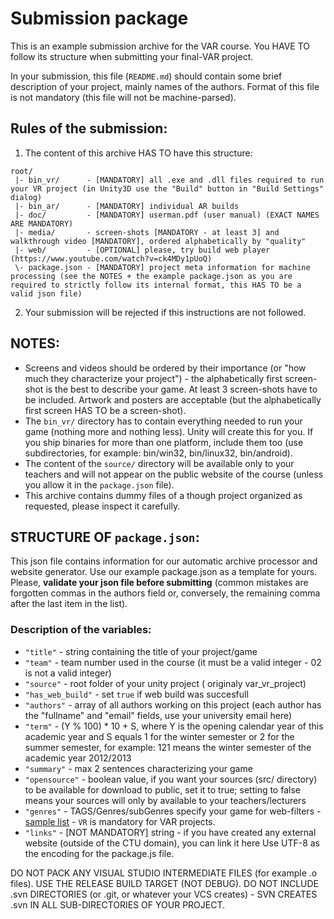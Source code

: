 # Submission package #
This is an example submission archive for the VAR course. You HAVE TO follow its structure when submitting your final-VAR project.

In your submission, this file (`README.md`) should contain some brief description of your project, mainly names of the authors. Format of this file is not mandatory (this file will not be machine-parsed).

## Rules of the submission: ##

1) The content of this archive HAS TO have this structure:

```
root/            
 |- bin_vr/      - [MANDATORY] all .exe and .dll files required to run your VR project (in Unity3D use the "Build" button in "Build Settings" dialog)
 |- bin_ar/      - [MANDATORY] individual AR builds
 |- doc/         - [MANDATORY] userman.pdf (user manual) (EXACT NAMES ARE MANDATORY)
 |- media/       - screen-shots [MANDATORY - at least 3] and walkthrough video [MANDATORY], ordered alphabetically by "quality"
 |- web/         - [OPTIONAL] please, try build web player (https://www.youtube.com/watch?v=ck4MDy1pUoQ)
 \- package.json - [MANDATORY] project meta information for machine processing (see the NOTES + the example package.json as you are required to strictly follow its internal format, this HAS TO be a valid json file)
 ```

2) Your submission will be rejected if this instructions are not followed.
 
## NOTES: ##
- Screens and videos should be ordered by their importance (or "how much they characterize your project") - the alphabetically first screen-shot is the best to describe your game. At least 3 screen-shots have to be included. Artwork and posters are acceptable (but the alphabetically first screen HAS TO be a screen-shot).
- The `bin_vr/` directory has to contain everything needed to run your game (nothing more and nothing less). Unity will create this for you. If you ship binaries for more than one platform, include them too (use subdirectories, for example: bin/win32, bin/linux32, bin/android).
- The content of the `source/` directory will be available only to your teachers and will not appear on the public website of the course (unless you allow it in the `package.json` file).
- This archive contains dummy files of a though project organized as requested, please inspect it carefully.

## STRUCTURE OF `package.json`: ##

This json file contains information for our automatic archive processor and website generator. Use our example package.json as a template for yours. Please, **validate your json file before submitting** (common mistakes are forgotten commas in the authors field or, conversely, the remaining comma after the last item in the list).

### Description of the variables: ###
-  `"title"` - string containing the title of your project/game
-  `"team"` - team number used in the course (it must be a valid integer - 02 is not a valid integer)
-  `"source"` - root folder of your unity project ( originaly var_vr_project)
-  `"has_web_build"` - set `true` if web build was succesfull
-  `"authors"` - array of all authors working on this project (each author has the "fullname" and "email" fields, use your university email here)
-  `"term"` - (Y % 100) * 10 + S, where Y is the opening calendar year of this academic year and S equals 1 for the winter semester or 2 for the summer semester,  for example: 121 means the winter semester of the academic year 2012/2013
-  `"summary"` - max 2 sentences characterizing your game
-  `"opensource"` - boolean value, if you want your sources (src/ directory) to be available for download to public, set it to true; setting to false means your sources will only by available to your teachers/lecturers
-  `"genres"` - TAGS/Genres/subGenres specify your game for web-filters - [sample list](https://pixune.com/blog/video-game-genres/) - `VR` is mandatory for VAR projects.
-  `"links"` - [NOT MANDATORY] string - if you have created any external website (outside of the CTU domain), you can link it here
Use UTF-8 as the encoding for the package.js file.

DO NOT PACK ANY VISUAL STUDIO INTERMEDIATE FILES (for example .o files).
USE THE RELEASE BUILD TARGET (NOT DEBUG).
DO NOT INCLUDE .svn DIRECTORIES  (or .git, or whatever your VCS creates) - SVN CREATES .svn IN ALL SUB-DIRECTORIES OF YOUR PROJECT.
